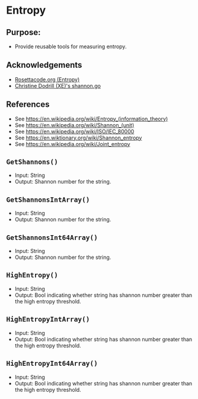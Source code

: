 Entropy
=======

## Purpose:
* Provide reusable tools for measuring entropy.

## Acknowledgements
* [Rosettacode.org (Entropy)](https://rosettacode.org/wiki/Entropy#Go)
* [Christine Dodrill (XE)'s shannon.go](https://github.com/Xe/x/blob/master/entropy/shannon.go)

## References
* See https://en.wikipedia.org/wiki/Entropy_(information_theory)
* See https://en.wikipedia.org/wiki/Shannon_(unit)
* See https://en.wikipedia.org/wiki/ISO/IEC_80000
* See https://en.wiktionary.org/wiki/Shannon_entropy
* See https://en.wikipedia.org/wiki/Joint_entropy


## `GetShannons()`
* Input: String
* Output: Shannon number for the string.


## `GetShannonsIntArray()`
* Input: String
* Output: Shannon number for the string.


## `GetShannonsInt64Array()`
* Input: String
* Output: Shannon number for the string.


## `HighEntropy()`
* Input: String
* Output: Bool indicating whether string has shannon number greater than the high entropy threshold.


## `HighEntropyIntArray()`
* Input: String
* Output: Bool indicating whether string has shannon number greater than the high entropy threshold.


## `HighEntropyInt64Array()`
* Input: String
* Output: Bool indicating whether string has shannon number greater than the high entropy threshold.
